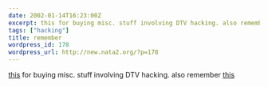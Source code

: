 ```yaml
---
date: 2002-01-14T16:23:00Z
excerpt: this for buying misc. stuff involving DTV hacking. also remember this
tags: ["hacking"]
title: remember
wordpress_id: 178
wordpress_url: http://new.nata2.org/?p=178
---
```


<a href="http://64.246.7.185/">this</a> for buying misc. stuff involving DTV hacking. also remember <a href="http://www.pirateden.com/">this</a>
